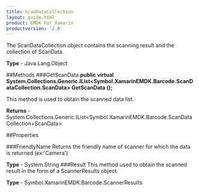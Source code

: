 ```yaml
---
title: ScanDataCollection
layout: guide.html
product: EMDK For Xamarin
productversion: '2.0'
---
```

The ScanDataCollection object contains the scanning result and the collection of ScanData.

**Type** - Java.Lang.Object

##Methods
###GetScanData
**public virtual System.Collections.Generic.IList<Symbol.XamarinEMDK.Barcode.ScanDataCollection.ScanData> GetScanData ();**

This method is used to obtain the scanned data list.


**Returns** - System.Collections.Generic.IList<Symbol.XamarinEMDK.Barcode.ScanDataCollection+ScanData>

##Properties

###FriendlyName
Returns the friendly name of scanner for which the data is returned (ex:'Camera')

**Type** - System.String
###Result
This method used to obtain the scanned result in the form of a ScannerResults object.

**Type** - Symbol.XamarinEMDK.Barcode.ScannerResults














